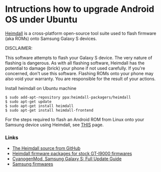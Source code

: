 # Intructions how to upgrade Android OS under Ubuntu

[Heimdall](http://www.glassechidna.com.au/products/heimdall/) is a cross-platform open-source tool suite used to flash firmware (aka ROMs) onto Samsung Galaxy S devices. 

DISCLAIMER:

This software attempts to flash your Galaxy S device. The very nature of
flashing is dangerous. As with all flashing software, Heimdall has the
potential to damage (brick) your phone if not used carefully. If you're
concerned, don't use this software. Flashing ROMs onto your phone may also
void your warranty. You are responsible for the result of your actions.

Install heimdall on Ubuntu machine
```
$ sudo add-apt-repository ppa:heimdall-packagers/heimdall
$ sudo apt-get update
$ sudo apt-get install heimdall
$ sudo apt-get install heimdall-frontend 
```

For the steps required to flash an Android ROM from Linux onto your Samsung device using Heimdall, see [THIS](https://github.com/Benjamin-Dobell/Heimdall/tree/master/Linux) page.

### Links

 - [The Heimdall source from GitHub](https://github.com/Benjamin-Dobell/Heimdall)
 - [Heimdall firmware packages for stock GT-I9000 firmwares](http://forum.xda-developers.com/showthread.php?t=1196179)
 - [CyanogenMod, Samsung Galaxy S: Full Update Guide](http://wiki.cyanogenmod.com/wiki/Samsung_Galaxy_S:_Full_Update_Guide)
 - [Samsung firmwares](http://www.sammobile.com/)
